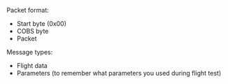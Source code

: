 Packet format: 

- Start byte (0x00)
- COBS byte
- Packet

Message types:
- Flight data
- Parameters (to remember what parameters you used during flight test)
